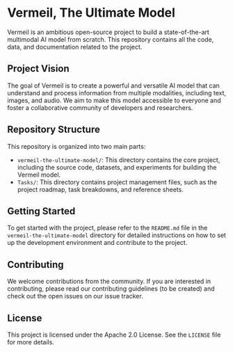 # Vermeil, The Ultimate Model

Vermeil is an ambitious open-source project to build a state-of-the-art multimodal AI model from scratch. This repository contains all the code, data, and documentation related to the project.

## Project Vision

The goal of Vermeil is to create a powerful and versatile AI model that can understand and process information from multiple modalities, including text, images, and audio. We aim to make this model accessible to everyone and foster a collaborative community of developers and researchers.

## Repository Structure

This repository is organized into two main parts:

-   `vermeil-the-ultimate-model/`: This directory contains the core project, including the source code, datasets, and experiments for building the Vermeil model.
-   `Tasks/`: This directory contains project management files, such as the project roadmap, task breakdowns, and reference sheets.

## Getting Started

To get started with the project, please refer to the `README.md` file in the `vermeil-the-ultimate-model` directory for detailed instructions on how to set up the development environment and contribute to the project.

## Contributing

We welcome contributions from the community. If you are interested in contributing, please read our contributing guidelines (to be created) and check out the open issues on our issue tracker.

## License

This project is licensed under the Apache 2.0 License. See the `LICENSE` file for more details.
